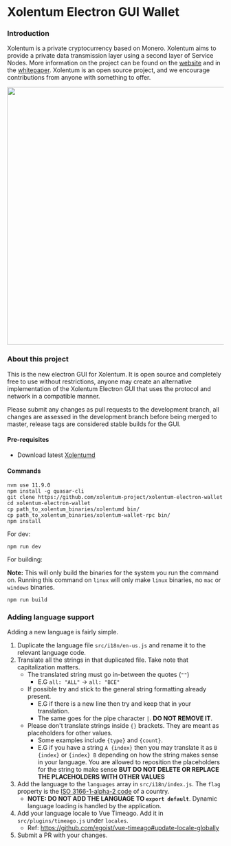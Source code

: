 # Xolentum Electron GUI Wallet

### Introduction

Xolentum is a private cryptocurrency based on Monero. Xolentum aims to provide a private data transmission layer using a second layer of Service Nodes.
More information on the project can be found on the [website](https://xolentum.network) and in the [whitepaper](https://xolentum.network/whitepaper). Xolentum is an open source project, and we encourage contributions from anyone with something to offer.

<p align="center">
 <img src="https://raw.githubusercontent.com/KeeJef/xolentum-electron-gui-wallet/master/src-electron/icons/mrcuug.PNG" width="600">
</p>

### About this project

This is the new electron GUI for Xolentum. It is open source and completely free to use without restrictions, anyone may create an alternative implementation of the Xolentum Electron GUI that uses the protocol and network in a compatible manner.

Please submit any changes as pull requests to the development branch, all changes are assessed in the development branch before being merged to master, release tags are considered stable builds for the GUI.

#### Pre-requisites

- Download latest [Xolentumd](https://github.com/xolentum-project/xolentum/releases/latest)

#### Commands

```
nvm use 11.9.0
npm install -g quasar-cli
git clone https://github.com/xolentum-project/xolentum-electron-wallet
cd xolentum-electron-wallet
cp path_to_xolentum_binaries/xolentumd bin/
cp path_to_xolentum_binaries/xolentum-wallet-rpc bin/
npm install
```

For dev:

```
npm run dev
```

For building:

**Note:** This will only build the binaries for the system you run the command on. Running this command on `linux` will only make `linux` binaries, no `mac` or `windows` binaries.

```
npm run build
```

### Adding language support

Adding a new language is fairly simple.

1. Duplicate the language file `src/i18n/en-us.js` and rename it to the relevant language code.
2. Translate all the strings in that duplicated file. Take note that capitalization matters.
   - The translated string must go in-between the quotes (`""`)
     - E.G `all: "ALL"` -> `all: "ВСЕ"`
   - If possible try and stick to the general string formatting already present.
     - E.G if there is a new line then try and keep that in your translation.
     - The same goes for the pipe character `|`. **DO NOT REMOVE IT**.
   - Please don't translate strings inside `{}` brackets. They are meant as placeholders for other values.
     - Some examples include `{type}` and `{count}`.
     - E.G if you have a string `A {index}` then you may translate it as `B {index}` or `{index} B` depending on how the string makes sense in your language. You are allowed to reposition the placeholders for the string to make sense **BUT DO NOT DELETE OR REPLACE THE PLACEHOLDERS WITH OTHER VALUES**
3. Add the language to the `languages` array in `src/i18n/index.js`. The `flag` property is the [ISO 3166-1-alpha-2 code](https://www.iso.org/obp/ui/#search/code/) of a country.
   - **NOTE: DO NOT ADD THE LANGUAGE TO `export default`**. Dynamic language loading is handled by the application.
4. Add your language locale to Vue Timeago. Add it in `src/plugins/timeago.js` under `locales`.
   - Ref: https://github.com/egoist/vue-timeago#update-locale-globally
5. Submit a PR with your changes.
